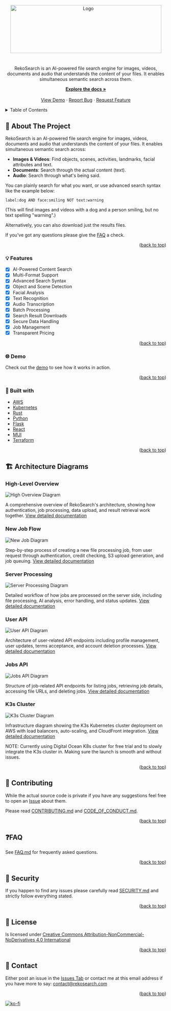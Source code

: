 <div id="top"></div>
<a name="readme-top"></a>

<!-- PROJECT LOGO -->
<br />
<div align="center">
  <img src="assets/logo/stacked/logo_white.png" alt="Logo" width="473" height="150">

<h1 align="center"></h1>

<p align="center">
  RekoSearch is an AI-powered file search engine for images, videos, documents and audio that understands the content of your files. It enables simultaneous semantic search across them.
    <p>
        <a href="https://github.com/Obscurely/RekoSearch-Public/wiki"><strong>Explore the docs »</strong></a>
        <br />
        <br />
        <a href="https://rekosearch.com/demo">View Demo</a>
        ·
        <a href="https://github.com/Obscurely/RekoSearch-Public/issues">Report Bug</a>
        ·
        <a href="https://github.com/Obscurely/RekoSearch-Public/issues">Request Feature</a>
    </p>
  </p>
</div>

<!-- TABLE OF CONTENTS -->
<details>
  <summary>Table of Contents</summary>
  <ol>
    <li>
      <a href="#-about-the-project">🪽 About The Project</a>
      <ul>
        <li><a href="#-features">💡 Features</a></li>
        <li><a href="#-demo">🌐 Demo</a></li>
        <li><a href="#-built-with">🍔 Built with</a></li>
      </ul>
    </li>
    <li><a href="#-architecture-diagrams">🏗️ Architecture Diagrams</a></li>
    <li><a href="#-contributing">💁 Contributing</a></li>
    <li><a href="#faq">❓ FAQ</a></li>
    <li><a href="#-security">🔰 Security</a></li>
    <li><a href="#-license">🪪 License</a></li>
    <li><a href="#-contact">📧 Contact</a></li>
  </ol>
</details>

## 🪽 About The Project

RekoSearch is an AI-powered file search engine for images, videos, documents and audio that understands the content of your files. It enables simultaneous semantic search across:

- **Images & Videos**: Find objects, scenes, activities, landmarks, facial attributes and text.
- **Documents**: Search through the actual content (text).
- **Audio**: Search through what's being said.

You can plainly search for what you want, or use advanced search syntax like the example below:

```
label:dog AND face:smiling NOT text:warning
```

(This will find images and videos with a dog and a person smiling, but no text spelling "warning".)

Alternatively, you can also download just the results files.

If you've got any questions please give the [FAQ](#faq) a check.

<p align="right">(<a href="#readme-top">back to top</a>)</p>

### 💡 Features

- [x] AI-Powered Content Search
- [x] Multi-Format Support
- [x] Advanced Search Syntax
- [x] Object and Scene Detection
- [x] Facial Analysis
- [x] Text Recognition
- [x] Audio Transcription
- [x] Batch Processing
- [x] Search Result Downloads
- [x] Secure Data Handling
- [x] Job Management
- [x] Transparent Pricing

<p align="right">(<a href="#readme-top">back to top</a>)</p>

### 🌐 Demo

Check out the [demo](https://rekosearch.com/demo) to see how it works in action.

<p align="right">(<a href="#readme-top">back to top</a>)</p>

### 🍔 Built with

- [AWS](https://aws.amazon.com/)
- [Kubernetes](https://kubernetes.io/)
- [Rust](https://www.rust-lang.org/)
- [Python](https://www.python.org/)
- [Flask](https://flask.palletsprojects.com/)
- [React](https://reactjs.org/)
- [MUI](https://mui.com/)
- [Terraform](https://www.terraform.io/)

<p align="right">(<a href="#readme-top">back to top</a>)</p>

## 🏗️ Architecture Diagrams

### High-Level Overview

![High Overview Diagram](assets/diagrams/high_overview.png)

A comprehensive overview of RekoSearch's architecture, showing how authentication, job processing, data upload, and result retrieval work together. [View detailed documentation](docs/OVERVIEW.md)

### New Job Flow

![New Job Diagram](assets/diagrams/new_job.png)

Step-by-step process of creating a new file processing job, from user request through authentication, credit checking, S3 upload generation, and job queuing. [View detailed documentation](docs/Application/NEW_JOB.md)

### Server Processing

![Server Processing Diagram](assets/diagrams/server_processor.png)

Detailed workflow of how jobs are processed on the server side, including file processing, AI analysis, error handling, and status updates. [View detailed documentation](docs/Application/SERVER.md)

### User API

![User API Diagram](assets/diagrams/user_api.png)

Architecture of user-related API endpoints including profile management, user updates, terms acceptance, and account deletion processes. [View detailed documentation](docs/Application/USER_API.md)

### Jobs API

![Jobs API Diagram](assets/diagrams/jobs_api.png)

Structure of job-related API endpoints for listing jobs, retrieving job details, accessing file URLs, and deleting jobs. [View detailed documentation](docs/Application/JOBS_API.md)

### K3s Cluster

![K3s Cluster Diagram](assets/diagrams/k3s.png)

Infrastructure diagram showing the K3s Kubernetes cluster deployment on AWS with load balancers, auto-scaling, and CloudFront integration. [View detailed documentation](docs/Application/K3S.md)

NOTE: Currently using Digital Ocean K8s cluster for free trial and to slowly integrate the K3s cluster in. Making sure the launch is smooth and without issues.

<p align="right">(<a href="#readme-top">back to top</a>)</p>

## 💁 Contributing

While the actual source code is private if you have any suggestions feel free to open an [Issue](https://github.com/Obscurely/RekoSearch-Public/issues) about them.

Please read [CONTRIBUTING.md](CONTRIBUTING.md) and
[CODE_OF_CONDUCT.md](CODE_OF_CONDUCT.md).

<p align="right">(<a href="#readme-top">back to top</a>)</p>

## ❓FAQ

See [FAQ.md](./docs/FAQ.md) for frequently asked questions.

<p align="right">(<a href="#readme-top">back to top</a>)</p>

## 🔰 Security

If you happen to find any issues please carefully read
[SECURITY.md](SECURITY.md) and strictly follow everything stated.

<p align="right">(<a href="#readme-top">back to top</a>)</p>

## 🪪 License

Is licensed under [Creative Commons Attribution-NonCommercial-NoDerivatives 4.0 International](https://creativecommons.org/licenses/by-nc-nd/4.0/)

<p align="right">(<a href="#readme-top">back to top</a>)</p>

## 📧 Contact

Either post an issue in the
[Issues Tab](https://github.com/Obscurely/RekoSearch-Public/issues) or contact
me at this email address if you have more to say:
[contact@rekosearch.com](mailto:contact@rekosearch.com)

<p align="right">(<a href="#readme-top">back to top</a>)</p>

[![ko-fi](https://ko-fi.com/img/githubbutton_sm.svg)](https://ko-fi.com/K3K3H29LV)
